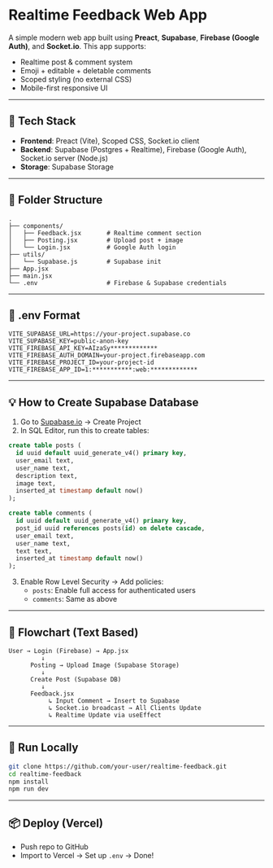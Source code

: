 # Realtime Feedback Web App

A simple modern web app built using **Preact**, **Supabase**, **Firebase (Google Auth)**, and **Socket.io**. This app supports:
- Realtime post & comment system
- Emoji + editable + deletable comments
- Scoped styling (no external CSS)
- Mobile-first responsive UI

---

## 🔧 Tech Stack
- **Frontend**: Preact (Vite), Scoped CSS, Socket.io client
- **Backend**: Supabase (Postgres + Realtime), Firebase (Google Auth), Socket.io server (Node.js)
- **Storage**: Supabase Storage

---

## 📁 Folder Structure

```
.
├── components/
│   ├── Feedback.jsx       # Realtime comment section
│   ├── Posting.jsx        # Upload post + image
│   └── Login.jsx          # Google Auth login
├── utils/
│   └── Supabase.js        # Supabase init
├── App.jsx
├── main.jsx
└── .env                   # Firebase & Supabase credentials
```

---

## 🔐 .env Format

```
VITE_SUPABASE_URL=https://your-project.supabase.co
VITE_SUPABASE_KEY=public-anon-key
VITE_FIREBASE_API_KEY=AIzaSy*************
VITE_FIREBASE_AUTH_DOMAIN=your-project.firebaseapp.com
VITE_FIREBASE_PROJECT_ID=your-project-id
VITE_FIREBASE_APP_ID=1:***********:web:*************
```

---

## 💡 How to Create Supabase Database

1. Go to [Supabase.io](https://supabase.io) → Create Project
2. In SQL Editor, run this to create tables:

```sql
create table posts (
  id uuid default uuid_generate_v4() primary key,
  user_email text,
  user_name text,
  description text,
  image text,
  inserted_at timestamp default now()
);

create table comments (
  id uuid default uuid_generate_v4() primary key,
  post_id uuid references posts(id) on delete cascade,
  user_email text,
  user_name text,
  text text,
  inserted_at timestamp default now()
);
```

3. Enable Row Level Security → Add policies:
   - `posts`: Enable full access for authenticated users
   - `comments`: Same as above

---

## 🔁 Flowchart (Text Based)

```
User → Login (Firebase) → App.jsx
         ↓
      Posting → Upload Image (Supabase Storage)
         ↓
      Create Post (Supabase DB)
         ↓
      Feedback.jsx
           ↳ Input Comment → Insert to Supabase
           ↳ Socket.io broadcast → All Clients Update
           ↳ Realtime Update via useEffect
```

---

## 🚀 Run Locally

```bash
git clone https://github.com/your-user/realtime-feedback.git
cd realtime-feedback
npm install
npm run dev
```

---

## 📦 Deploy (Vercel)

- Push repo to GitHub
- Import to Vercel → Set up `.env` → Done!